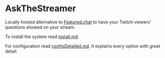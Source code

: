 # AskTheStreamer
Locally hosted alternative to [Featured.chat](https://featured.chat/) to have your Twitch viewers' questions showed on your stream.

To install the system read [install.md](/README/install.md).

For configuration read [configDetailed.md](/README/config.md). It explains every option with great detail.
